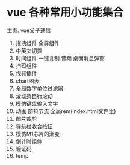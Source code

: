 # vue 各种常用小功能集合

主页. vue父子通信
1. 拖拽组件 全屏组件
2. 中英文切换
3. 时间组件 一键复制 音频 桌面消息弹窗
4. 扫码组件
5. 视频插件
6. chart图表
7. 全局数字单位过滤器
8. 滚动条自行滚动
9. 模仿键盘输入文字
10. 动画 防抖节流 全局rem(index.html文件里)
11. 图片裁剪
12. 导航栏收合按钮
13. 模仿M1芯片的渐变
14. 倒计时组件
15. 验证码
16. temp
